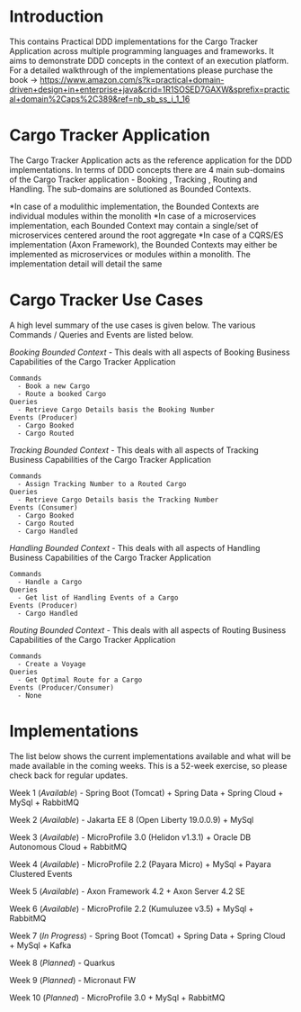 # Introduction

This contains Practical DDD implementations for the Cargo Tracker Application across multiple programming languages and frameworks. It aims to demonstrate DDD concepts in the context of an execution platform. For a detailed walkthrough of the implementations please purchase the book -> https://www.amazon.com/s?k=practical+domain-driven+design+in+enterprise+java&crid=1R1SOSED7GAXW&sprefix=practical+domain%2Caps%2C389&ref=nb_sb_ss_i_1_16

# Cargo Tracker Application

The Cargo Tracker Application acts as the reference application for the DDD implementations. In terms of DDD concepts there are 4 main sub-domains of the Cargo Tracker application - Booking , Tracking , Routing and Handling. The sub-domains are solutioned as Bounded Contexts.

  *In case of a modulithic implementation, the Bounded Contexts are individual modules within the monolith
  *In case of a microservices implementation, each Bounded Context may contain a single/set of microservices centered around the root aggregate
  *In case of a CQRS/ES implementation (Axon Framework), the Bounded Contexts may either be implemented as microservices or modules within a monolith. The implementation detail will detail the same
  
 # Cargo Tracker Use Cases
  
  A high level summary of the use cases is given below. The various Commands / Queries and Events are listed below.
  
  *Booking Bounded Context* - This deals with all aspects of Booking Business Capabilities of the Cargo Tracker Application
  
    Commands
      - Book a new Cargo
      - Route a booked Cargo
    Queries
      - Retrieve Cargo Details basis the Booking Number
    Events (Producer)
      - Cargo Booked
      - Cargo Routed
  
  
  *Tracking Bounded Context* - This deals with all aspects of Tracking Business Capabilities of the Cargo Tracker Application
  
    Commands
      - Assign Tracking Number to a Routed Cargo
    Queries
      - Retrieve Cargo Details basis the Tracking Number
    Events (Consumer)
      - Cargo Booked
      - Cargo Routed
      - Cargo Handled
      
   *Handling Bounded Context* - This deals with all aspects of Handling Business Capabilities of the Cargo Tracker Application
  
    Commands
      - Handle a Cargo
    Queries
      - Get list of Handling Events of a Cargo
    Events (Producer)
      - Cargo Handled
      
   *Routing Bounded Context* - This deals with all aspects of Routing Business Capabilities of the Cargo Tracker Application
  
    Commands
      - Create a Voyage
    Queries
      - Get Optimal Route for a Cargo
    Events (Producer/Consumer)
      - None

# Implementations

The list below shows the current implementations available and what will be made available in the coming weeks. This is a 52-week exercise, so please check back for regular updates. 

Week 1 (*Available*) - Spring Boot (Tomcat) + Spring Data + Spring Cloud + MySql + RabbitMQ 

Week 2 (*Available*) - Jakarta EE 8 (Open Liberty 19.0.0.9) + MySql

Week 3 (*Available*) - MicroProfile 3.0 (Helidon v1.3.1) + Oracle DB Autonomous Cloud + RabbitMQ

Week 4 (*Available*) - MicroProfile 2.2 (Payara Micro) + MySql + Payara Clustered Events

Week 5 (*Available*) - Axon Framework 4.2 + Axon Server 4.2 SE

Week 6 (*Available*) - MicroProfile 2.2 (Kumuluzee v3.5) + MySql + RabbitMQ

Week 7 (*In Progress*) - Spring Boot (Tomcat) + Spring Data + Spring Cloud + MySql + Kafka 

Week 8 (*Planned*) - Quarkus

Week 9 (*Planned*) - Micronaut FW

Week 10 (*Planned*) - MicroProfile 3.0 + MySql + RabbitMQ



